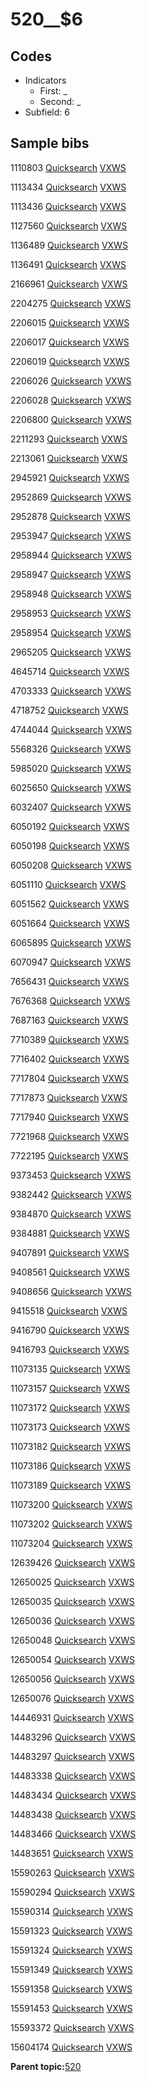 # 520\_\_$6

## Codes

-   Indicators
    -   First: \_
    -   Second: \_
-   Subfield: 6

## Sample bibs

1110803 [Quicksearch](https://search.library.yale.edu/catalog/1110803) [VXWS](http://prodorbis.library.yale.edu:7014/vxws/GetHoldingsService?bibId=1110803)

1113434 [Quicksearch](https://search.library.yale.edu/catalog/1113434) [VXWS](http://prodorbis.library.yale.edu:7014/vxws/GetHoldingsService?bibId=1113434)

1113436 [Quicksearch](https://search.library.yale.edu/catalog/1113436) [VXWS](http://prodorbis.library.yale.edu:7014/vxws/GetHoldingsService?bibId=1113436)

1127560 [Quicksearch](https://search.library.yale.edu/catalog/1127560) [VXWS](http://prodorbis.library.yale.edu:7014/vxws/GetHoldingsService?bibId=1127560)

1136489 [Quicksearch](https://search.library.yale.edu/catalog/1136489) [VXWS](http://prodorbis.library.yale.edu:7014/vxws/GetHoldingsService?bibId=1136489)

1136491 [Quicksearch](https://search.library.yale.edu/catalog/1136491) [VXWS](http://prodorbis.library.yale.edu:7014/vxws/GetHoldingsService?bibId=1136491)

2166961 [Quicksearch](https://search.library.yale.edu/catalog/2166961) [VXWS](http://prodorbis.library.yale.edu:7014/vxws/GetHoldingsService?bibId=2166961)

2204275 [Quicksearch](https://search.library.yale.edu/catalog/2204275) [VXWS](http://prodorbis.library.yale.edu:7014/vxws/GetHoldingsService?bibId=2204275)

2206015 [Quicksearch](https://search.library.yale.edu/catalog/2206015) [VXWS](http://prodorbis.library.yale.edu:7014/vxws/GetHoldingsService?bibId=2206015)

2206017 [Quicksearch](https://search.library.yale.edu/catalog/2206017) [VXWS](http://prodorbis.library.yale.edu:7014/vxws/GetHoldingsService?bibId=2206017)

2206019 [Quicksearch](https://search.library.yale.edu/catalog/2206019) [VXWS](http://prodorbis.library.yale.edu:7014/vxws/GetHoldingsService?bibId=2206019)

2206026 [Quicksearch](https://search.library.yale.edu/catalog/2206026) [VXWS](http://prodorbis.library.yale.edu:7014/vxws/GetHoldingsService?bibId=2206026)

2206028 [Quicksearch](https://search.library.yale.edu/catalog/2206028) [VXWS](http://prodorbis.library.yale.edu:7014/vxws/GetHoldingsService?bibId=2206028)

2206800 [Quicksearch](https://search.library.yale.edu/catalog/2206800) [VXWS](http://prodorbis.library.yale.edu:7014/vxws/GetHoldingsService?bibId=2206800)

2211293 [Quicksearch](https://search.library.yale.edu/catalog/2211293) [VXWS](http://prodorbis.library.yale.edu:7014/vxws/GetHoldingsService?bibId=2211293)

2213061 [Quicksearch](https://search.library.yale.edu/catalog/2213061) [VXWS](http://prodorbis.library.yale.edu:7014/vxws/GetHoldingsService?bibId=2213061)

2945921 [Quicksearch](https://search.library.yale.edu/catalog/2945921) [VXWS](http://prodorbis.library.yale.edu:7014/vxws/GetHoldingsService?bibId=2945921)

2952869 [Quicksearch](https://search.library.yale.edu/catalog/2952869) [VXWS](http://prodorbis.library.yale.edu:7014/vxws/GetHoldingsService?bibId=2952869)

2952878 [Quicksearch](https://search.library.yale.edu/catalog/2952878) [VXWS](http://prodorbis.library.yale.edu:7014/vxws/GetHoldingsService?bibId=2952878)

2953947 [Quicksearch](https://search.library.yale.edu/catalog/2953947) [VXWS](http://prodorbis.library.yale.edu:7014/vxws/GetHoldingsService?bibId=2953947)

2958944 [Quicksearch](https://search.library.yale.edu/catalog/2958944) [VXWS](http://prodorbis.library.yale.edu:7014/vxws/GetHoldingsService?bibId=2958944)

2958947 [Quicksearch](https://search.library.yale.edu/catalog/2958947) [VXWS](http://prodorbis.library.yale.edu:7014/vxws/GetHoldingsService?bibId=2958947)

2958948 [Quicksearch](https://search.library.yale.edu/catalog/2958948) [VXWS](http://prodorbis.library.yale.edu:7014/vxws/GetHoldingsService?bibId=2958948)

2958953 [Quicksearch](https://search.library.yale.edu/catalog/2958953) [VXWS](http://prodorbis.library.yale.edu:7014/vxws/GetHoldingsService?bibId=2958953)

2958954 [Quicksearch](https://search.library.yale.edu/catalog/2958954) [VXWS](http://prodorbis.library.yale.edu:7014/vxws/GetHoldingsService?bibId=2958954)

2965205 [Quicksearch](https://search.library.yale.edu/catalog/2965205) [VXWS](http://prodorbis.library.yale.edu:7014/vxws/GetHoldingsService?bibId=2965205)

4645714 [Quicksearch](https://search.library.yale.edu/catalog/4645714) [VXWS](http://prodorbis.library.yale.edu:7014/vxws/GetHoldingsService?bibId=4645714)

4703333 [Quicksearch](https://search.library.yale.edu/catalog/4703333) [VXWS](http://prodorbis.library.yale.edu:7014/vxws/GetHoldingsService?bibId=4703333)

4718752 [Quicksearch](https://search.library.yale.edu/catalog/4718752) [VXWS](http://prodorbis.library.yale.edu:7014/vxws/GetHoldingsService?bibId=4718752)

4744044 [Quicksearch](https://search.library.yale.edu/catalog/4744044) [VXWS](http://prodorbis.library.yale.edu:7014/vxws/GetHoldingsService?bibId=4744044)

5568326 [Quicksearch](https://search.library.yale.edu/catalog/5568326) [VXWS](http://prodorbis.library.yale.edu:7014/vxws/GetHoldingsService?bibId=5568326)

5985020 [Quicksearch](https://search.library.yale.edu/catalog/5985020) [VXWS](http://prodorbis.library.yale.edu:7014/vxws/GetHoldingsService?bibId=5985020)

6025650 [Quicksearch](https://search.library.yale.edu/catalog/6025650) [VXWS](http://prodorbis.library.yale.edu:7014/vxws/GetHoldingsService?bibId=6025650)

6032407 [Quicksearch](https://search.library.yale.edu/catalog/6032407) [VXWS](http://prodorbis.library.yale.edu:7014/vxws/GetHoldingsService?bibId=6032407)

6050192 [Quicksearch](https://search.library.yale.edu/catalog/6050192) [VXWS](http://prodorbis.library.yale.edu:7014/vxws/GetHoldingsService?bibId=6050192)

6050198 [Quicksearch](https://search.library.yale.edu/catalog/6050198) [VXWS](http://prodorbis.library.yale.edu:7014/vxws/GetHoldingsService?bibId=6050198)

6050208 [Quicksearch](https://search.library.yale.edu/catalog/6050208) [VXWS](http://prodorbis.library.yale.edu:7014/vxws/GetHoldingsService?bibId=6050208)

6051110 [Quicksearch](https://search.library.yale.edu/catalog/6051110) [VXWS](http://prodorbis.library.yale.edu:7014/vxws/GetHoldingsService?bibId=6051110)

6051562 [Quicksearch](https://search.library.yale.edu/catalog/6051562) [VXWS](http://prodorbis.library.yale.edu:7014/vxws/GetHoldingsService?bibId=6051562)

6051664 [Quicksearch](https://search.library.yale.edu/catalog/6051664) [VXWS](http://prodorbis.library.yale.edu:7014/vxws/GetHoldingsService?bibId=6051664)

6065895 [Quicksearch](https://search.library.yale.edu/catalog/6065895) [VXWS](http://prodorbis.library.yale.edu:7014/vxws/GetHoldingsService?bibId=6065895)

6070947 [Quicksearch](https://search.library.yale.edu/catalog/6070947) [VXWS](http://prodorbis.library.yale.edu:7014/vxws/GetHoldingsService?bibId=6070947)

7656431 [Quicksearch](https://search.library.yale.edu/catalog/7656431) [VXWS](http://prodorbis.library.yale.edu:7014/vxws/GetHoldingsService?bibId=7656431)

7676368 [Quicksearch](https://search.library.yale.edu/catalog/7676368) [VXWS](http://prodorbis.library.yale.edu:7014/vxws/GetHoldingsService?bibId=7676368)

7687163 [Quicksearch](https://search.library.yale.edu/catalog/7687163) [VXWS](http://prodorbis.library.yale.edu:7014/vxws/GetHoldingsService?bibId=7687163)

7710389 [Quicksearch](https://search.library.yale.edu/catalog/7710389) [VXWS](http://prodorbis.library.yale.edu:7014/vxws/GetHoldingsService?bibId=7710389)

7716402 [Quicksearch](https://search.library.yale.edu/catalog/7716402) [VXWS](http://prodorbis.library.yale.edu:7014/vxws/GetHoldingsService?bibId=7716402)

7717804 [Quicksearch](https://search.library.yale.edu/catalog/7717804) [VXWS](http://prodorbis.library.yale.edu:7014/vxws/GetHoldingsService?bibId=7717804)

7717873 [Quicksearch](https://search.library.yale.edu/catalog/7717873) [VXWS](http://prodorbis.library.yale.edu:7014/vxws/GetHoldingsService?bibId=7717873)

7717940 [Quicksearch](https://search.library.yale.edu/catalog/7717940) [VXWS](http://prodorbis.library.yale.edu:7014/vxws/GetHoldingsService?bibId=7717940)

7721968 [Quicksearch](https://search.library.yale.edu/catalog/7721968) [VXWS](http://prodorbis.library.yale.edu:7014/vxws/GetHoldingsService?bibId=7721968)

7722195 [Quicksearch](https://search.library.yale.edu/catalog/7722195) [VXWS](http://prodorbis.library.yale.edu:7014/vxws/GetHoldingsService?bibId=7722195)

9373453 [Quicksearch](https://search.library.yale.edu/catalog/9373453) [VXWS](http://prodorbis.library.yale.edu:7014/vxws/GetHoldingsService?bibId=9373453)

9382442 [Quicksearch](https://search.library.yale.edu/catalog/9382442) [VXWS](http://prodorbis.library.yale.edu:7014/vxws/GetHoldingsService?bibId=9382442)

9384870 [Quicksearch](https://search.library.yale.edu/catalog/9384870) [VXWS](http://prodorbis.library.yale.edu:7014/vxws/GetHoldingsService?bibId=9384870)

9384881 [Quicksearch](https://search.library.yale.edu/catalog/9384881) [VXWS](http://prodorbis.library.yale.edu:7014/vxws/GetHoldingsService?bibId=9384881)

9407891 [Quicksearch](https://search.library.yale.edu/catalog/9407891) [VXWS](http://prodorbis.library.yale.edu:7014/vxws/GetHoldingsService?bibId=9407891)

9408561 [Quicksearch](https://search.library.yale.edu/catalog/9408561) [VXWS](http://prodorbis.library.yale.edu:7014/vxws/GetHoldingsService?bibId=9408561)

9408656 [Quicksearch](https://search.library.yale.edu/catalog/9408656) [VXWS](http://prodorbis.library.yale.edu:7014/vxws/GetHoldingsService?bibId=9408656)

9415518 [Quicksearch](https://search.library.yale.edu/catalog/9415518) [VXWS](http://prodorbis.library.yale.edu:7014/vxws/GetHoldingsService?bibId=9415518)

9416790 [Quicksearch](https://search.library.yale.edu/catalog/9416790) [VXWS](http://prodorbis.library.yale.edu:7014/vxws/GetHoldingsService?bibId=9416790)

9416793 [Quicksearch](https://search.library.yale.edu/catalog/9416793) [VXWS](http://prodorbis.library.yale.edu:7014/vxws/GetHoldingsService?bibId=9416793)

11073135 [Quicksearch](https://search.library.yale.edu/catalog/11073135) [VXWS](http://prodorbis.library.yale.edu:7014/vxws/GetHoldingsService?bibId=11073135)

11073157 [Quicksearch](https://search.library.yale.edu/catalog/11073157) [VXWS](http://prodorbis.library.yale.edu:7014/vxws/GetHoldingsService?bibId=11073157)

11073172 [Quicksearch](https://search.library.yale.edu/catalog/11073172) [VXWS](http://prodorbis.library.yale.edu:7014/vxws/GetHoldingsService?bibId=11073172)

11073173 [Quicksearch](https://search.library.yale.edu/catalog/11073173) [VXWS](http://prodorbis.library.yale.edu:7014/vxws/GetHoldingsService?bibId=11073173)

11073182 [Quicksearch](https://search.library.yale.edu/catalog/11073182) [VXWS](http://prodorbis.library.yale.edu:7014/vxws/GetHoldingsService?bibId=11073182)

11073186 [Quicksearch](https://search.library.yale.edu/catalog/11073186) [VXWS](http://prodorbis.library.yale.edu:7014/vxws/GetHoldingsService?bibId=11073186)

11073189 [Quicksearch](https://search.library.yale.edu/catalog/11073189) [VXWS](http://prodorbis.library.yale.edu:7014/vxws/GetHoldingsService?bibId=11073189)

11073200 [Quicksearch](https://search.library.yale.edu/catalog/11073200) [VXWS](http://prodorbis.library.yale.edu:7014/vxws/GetHoldingsService?bibId=11073200)

11073202 [Quicksearch](https://search.library.yale.edu/catalog/11073202) [VXWS](http://prodorbis.library.yale.edu:7014/vxws/GetHoldingsService?bibId=11073202)

11073204 [Quicksearch](https://search.library.yale.edu/catalog/11073204) [VXWS](http://prodorbis.library.yale.edu:7014/vxws/GetHoldingsService?bibId=11073204)

12639426 [Quicksearch](https://search.library.yale.edu/catalog/12639426) [VXWS](http://prodorbis.library.yale.edu:7014/vxws/GetHoldingsService?bibId=12639426)

12650025 [Quicksearch](https://search.library.yale.edu/catalog/12650025) [VXWS](http://prodorbis.library.yale.edu:7014/vxws/GetHoldingsService?bibId=12650025)

12650035 [Quicksearch](https://search.library.yale.edu/catalog/12650035) [VXWS](http://prodorbis.library.yale.edu:7014/vxws/GetHoldingsService?bibId=12650035)

12650036 [Quicksearch](https://search.library.yale.edu/catalog/12650036) [VXWS](http://prodorbis.library.yale.edu:7014/vxws/GetHoldingsService?bibId=12650036)

12650048 [Quicksearch](https://search.library.yale.edu/catalog/12650048) [VXWS](http://prodorbis.library.yale.edu:7014/vxws/GetHoldingsService?bibId=12650048)

12650054 [Quicksearch](https://search.library.yale.edu/catalog/12650054) [VXWS](http://prodorbis.library.yale.edu:7014/vxws/GetHoldingsService?bibId=12650054)

12650056 [Quicksearch](https://search.library.yale.edu/catalog/12650056) [VXWS](http://prodorbis.library.yale.edu:7014/vxws/GetHoldingsService?bibId=12650056)

12650076 [Quicksearch](https://search.library.yale.edu/catalog/12650076) [VXWS](http://prodorbis.library.yale.edu:7014/vxws/GetHoldingsService?bibId=12650076)

14446931 [Quicksearch](https://search.library.yale.edu/catalog/14446931) [VXWS](http://prodorbis.library.yale.edu:7014/vxws/GetHoldingsService?bibId=14446931)

14483296 [Quicksearch](https://search.library.yale.edu/catalog/14483296) [VXWS](http://prodorbis.library.yale.edu:7014/vxws/GetHoldingsService?bibId=14483296)

14483297 [Quicksearch](https://search.library.yale.edu/catalog/14483297) [VXWS](http://prodorbis.library.yale.edu:7014/vxws/GetHoldingsService?bibId=14483297)

14483338 [Quicksearch](https://search.library.yale.edu/catalog/14483338) [VXWS](http://prodorbis.library.yale.edu:7014/vxws/GetHoldingsService?bibId=14483338)

14483434 [Quicksearch](https://search.library.yale.edu/catalog/14483434) [VXWS](http://prodorbis.library.yale.edu:7014/vxws/GetHoldingsService?bibId=14483434)

14483438 [Quicksearch](https://search.library.yale.edu/catalog/14483438) [VXWS](http://prodorbis.library.yale.edu:7014/vxws/GetHoldingsService?bibId=14483438)

14483466 [Quicksearch](https://search.library.yale.edu/catalog/14483466) [VXWS](http://prodorbis.library.yale.edu:7014/vxws/GetHoldingsService?bibId=14483466)

14483651 [Quicksearch](https://search.library.yale.edu/catalog/14483651) [VXWS](http://prodorbis.library.yale.edu:7014/vxws/GetHoldingsService?bibId=14483651)

15590263 [Quicksearch](https://search.library.yale.edu/catalog/15590263) [VXWS](http://prodorbis.library.yale.edu:7014/vxws/GetHoldingsService?bibId=15590263)

15590294 [Quicksearch](https://search.library.yale.edu/catalog/15590294) [VXWS](http://prodorbis.library.yale.edu:7014/vxws/GetHoldingsService?bibId=15590294)

15590314 [Quicksearch](https://search.library.yale.edu/catalog/15590314) [VXWS](http://prodorbis.library.yale.edu:7014/vxws/GetHoldingsService?bibId=15590314)

15591323 [Quicksearch](https://search.library.yale.edu/catalog/15591323) [VXWS](http://prodorbis.library.yale.edu:7014/vxws/GetHoldingsService?bibId=15591323)

15591324 [Quicksearch](https://search.library.yale.edu/catalog/15591324) [VXWS](http://prodorbis.library.yale.edu:7014/vxws/GetHoldingsService?bibId=15591324)

15591349 [Quicksearch](https://search.library.yale.edu/catalog/15591349) [VXWS](http://prodorbis.library.yale.edu:7014/vxws/GetHoldingsService?bibId=15591349)

15591358 [Quicksearch](https://search.library.yale.edu/catalog/15591358) [VXWS](http://prodorbis.library.yale.edu:7014/vxws/GetHoldingsService?bibId=15591358)

15591453 [Quicksearch](https://search.library.yale.edu/catalog/15591453) [VXWS](http://prodorbis.library.yale.edu:7014/vxws/GetHoldingsService?bibId=15591453)

15593372 [Quicksearch](https://search.library.yale.edu/catalog/15593372) [VXWS](http://prodorbis.library.yale.edu:7014/vxws/GetHoldingsService?bibId=15593372)

15604174 [Quicksearch](https://search.library.yale.edu/catalog/15604174) [VXWS](http://prodorbis.library.yale.edu:7014/vxws/GetHoldingsService?bibId=15604174)

**Parent topic:**[520](../../tags/520/520.md)

